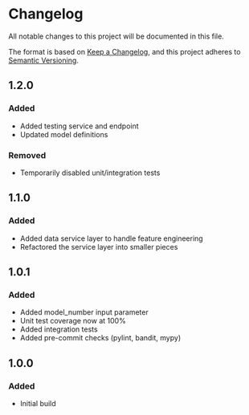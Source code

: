 # Changelog

All notable changes to this project will be documented in this file.

The format is based on [Keep a Changelog](https://keepachangelog.com/en/1.0.0/),
and this project adheres to [Semantic Versioning](https://semver.org/).

## 1.2.0

### Added

- Added testing service and endpoint
- Updated model definitions

### Removed
- Temporarily disabled unit/integration tests

## 1.1.0

### Added

- Added data service layer to handle feature engineering
- Refactored the service layer into smaller pieces

## 1.0.1

### Added

- Added model_number input parameter
- Unit test coverage now at 100%
- Added integration tests
- Added pre-commit checks (pylint, bandit, mypy)

## 1.0.0

### Added

- Initial build
